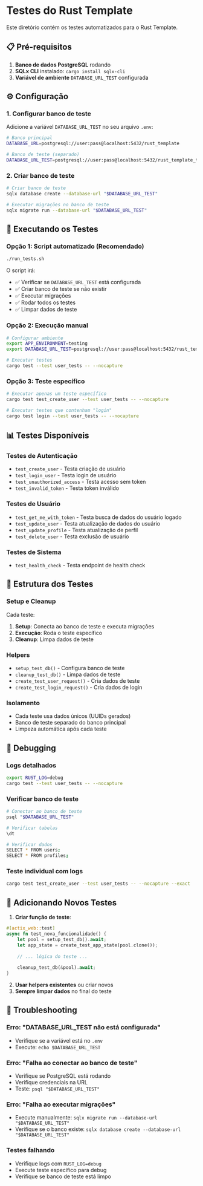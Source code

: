 # Testes do Rust Template

Este diretório contém os testes automatizados para o Rust Template.

## 📋 Pré-requisitos

1. **Banco de dados PostgreSQL** rodando
2. **SQLx CLI** instalado: `cargo install sqlx-cli`
3. **Variável de ambiente** `DATABASE_URL_TEST` configurada

## ⚙️ Configuração

### 1. Configurar banco de teste

Adicione a variável `DATABASE_URL_TEST` no seu arquivo `.env`:

```bash
# Banco principal
DATABASE_URL=postgresql://user:pass@localhost:5432/rust_template

# Banco de teste (separado)
DATABASE_URL_TEST=postgresql://user:pass@localhost:5432/rust_template_test
```

### 2. Criar banco de teste

```bash
# Criar banco de teste
sqlx database create --database-url "$DATABASE_URL_TEST"

# Executar migrações no banco de teste
sqlx migrate run --database-url "$DATABASE_URL_TEST"
```

## 🧪 Executando os Testes

### Opção 1: Script automatizado (Recomendado)

```bash
./run_tests.sh
```

O script irá:
- ✅ Verificar se `DATABASE_URL_TEST` está configurada
- ✅ Criar banco de teste se não existir
- ✅ Executar migrações
- ✅ Rodar todos os testes
- ✅ Limpar dados de teste

### Opção 2: Execução manual

```bash
# Configurar ambiente
export APP_ENVIRONMENT=testing
export DATABASE_URL_TEST=postgresql://user:pass@localhost:5432/rust_template_test

# Executar testes
cargo test --test user_tests -- --nocapture
```

### Opção 3: Teste específico

```bash
# Executar apenas um teste específico
cargo test test_create_user --test user_tests -- --nocapture

# Executar testes que contenham "login"
cargo test login --test user_tests -- --nocapture
```

## 📊 Testes Disponíveis

### Testes de Autenticação
- `test_create_user` - Testa criação de usuário
- `test_login_user` - Testa login de usuário
- `test_unauthorized_access` - Testa acesso sem token
- `test_invalid_token` - Testa token inválido

### Testes de Usuário
- `test_get_me_with_token` - Testa busca de dados do usuário logado
- `test_update_user` - Testa atualização de dados do usuário
- `test_update_profile` - Testa atualização de perfil
- `test_delete_user` - Testa exclusão de usuário

### Testes de Sistema
- `test_health_check` - Testa endpoint de health check

## 🔧 Estrutura dos Testes

### Setup e Cleanup
Cada teste:
1. **Setup**: Conecta ao banco de teste e executa migrações
2. **Execução**: Roda o teste específico
3. **Cleanup**: Limpa dados de teste

### Helpers
- `setup_test_db()` - Configura banco de teste
- `cleanup_test_db()` - Limpa dados de teste
- `create_test_user_request()` - Cria dados de teste
- `create_test_login_request()` - Cria dados de login

### Isolamento
- Cada teste usa dados únicos (UUIDs gerados)
- Banco de teste separado do banco principal
- Limpeza automática após cada teste

## 🐛 Debugging

### Logs detalhados
```bash
export RUST_LOG=debug
cargo test --test user_tests -- --nocapture
```

### Verificar banco de teste
```bash
# Conectar ao banco de teste
psql "$DATABASE_URL_TEST"

# Verificar tabelas
\dt

# Verificar dados
SELECT * FROM users;
SELECT * FROM profiles;
```

### Teste individual com logs
```bash
cargo test test_create_user --test user_tests -- --nocapture --exact
```

## 📝 Adicionando Novos Testes

1. **Criar função de teste**:
```rust
#[actix_web::test]
async fn test_nova_funcionalidade() {
    let pool = setup_test_db().await;
    let app_state = create_test_app_state(pool.clone());
    
    // ... lógica do teste ...
    
    cleanup_test_db(&pool).await;
}
```

2. **Usar helpers existentes** ou criar novos
3. **Sempre limpar dados** no final do teste

## 🚨 Troubleshooting

### Erro: "DATABASE_URL_TEST não está configurada"
- Verifique se a variável está no `.env`
- Execute: `echo $DATABASE_URL_TEST`

### Erro: "Falha ao conectar ao banco de teste"
- Verifique se PostgreSQL está rodando
- Verifique credenciais na URL
- Teste: `psql "$DATABASE_URL_TEST"`

### Erro: "Falha ao executar migrações"
- Execute manualmente: `sqlx migrate run --database-url "$DATABASE_URL_TEST"`
- Verifique se o banco existe: `sqlx database create --database-url "$DATABASE_URL_TEST"`

### Testes falhando
- Verifique logs com `RUST_LOG=debug`
- Execute teste específico para debug
- Verifique se banco de teste está limpo 